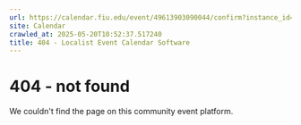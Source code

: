 ```yaml
---
url: https://calendar.fiu.edu/event/49613903090044/confirm?instance_id=49613903093117&return=https%3A%2F%2Fcalendar.fiu.edu%2F
site: Calendar
crawled_at: 2025-05-20T10:52:37.517240
title: 404 - Localist Event Calendar Software
---
```


# 404 - not found
We couldn't find the page on this community event platform.

